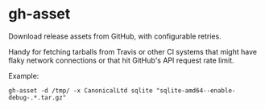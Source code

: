 gh-asset
========

Download release assets from GitHub, with configurable retries.

Handy for fetching tarballs from Travis or other CI systems that might have
flaky network connections or that hit GitHub's API request rate limit.

Example:

```
gh-asset -d /tmp/ -x CanonicalLtd sqlite "sqlite-amd64--enable-debug-.*.tar.gz"
```
